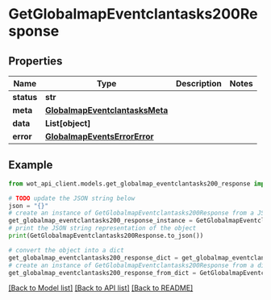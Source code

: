 # GetGlobalmapEventclantasks200Response


## Properties

Name | Type | Description | Notes
------------ | ------------- | ------------- | -------------
**status** | **str** |  | 
**meta** | [**GlobalmapEventclantasksMeta**](GlobalmapEventclantasksMeta.md) |  | 
**data** | **List[object]** |  | 
**error** | [**GlobalmapEventsErrorError**](GlobalmapEventsErrorError.md) |  | 

## Example

```python
from wot_api_client.models.get_globalmap_eventclantasks200_response import GetGlobalmapEventclantasks200Response

# TODO update the JSON string below
json = "{}"
# create an instance of GetGlobalmapEventclantasks200Response from a JSON string
get_globalmap_eventclantasks200_response_instance = GetGlobalmapEventclantasks200Response.from_json(json)
# print the JSON string representation of the object
print(GetGlobalmapEventclantasks200Response.to_json())

# convert the object into a dict
get_globalmap_eventclantasks200_response_dict = get_globalmap_eventclantasks200_response_instance.to_dict()
# create an instance of GetGlobalmapEventclantasks200Response from a dict
get_globalmap_eventclantasks200_response_from_dict = GetGlobalmapEventclantasks200Response.from_dict(get_globalmap_eventclantasks200_response_dict)
```
[[Back to Model list]](../README.md#documentation-for-models) [[Back to API list]](../README.md#documentation-for-api-endpoints) [[Back to README]](../README.md)


